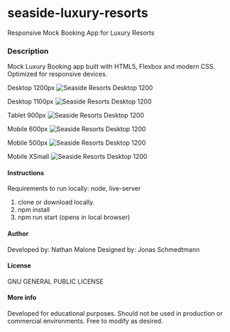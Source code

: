 # seaside-luxury-resorts
Responsive Mock Booking App for Luxury Resorts

### Description ###

Mock Luxury Booking app built with HTML5, Flexbox and modern CSS. Optimized for responsive devices.

Desktop 1200px
![Seaside Resorts Desktop 1200](img/screenshots-devices/seaside-resorts-desktop-1200px.jpg)

Desktop 1100px
![Seaside Resorts Desktop 1200](img/screenshots-devices/seaside-resorts-desktop-1100px.jpg)

Tablet 900px
![Seaside Resorts Desktop 1200](img/screenshots-devices/seaside-resorts-tablet-900px.jpg)

Mobile 600px
![Seaside Resorts Desktop 1200](img/screenshots-devices/seaside-resorts-mobile-600px.jpg)

Mobile 500px
![Seaside Resorts Desktop 1200](img/screenshots-devices/seaside-resorts-mobile-500px.jpg)

Mobile XSmall
![Seaside Resorts Desktop 1200](img/screenshots-devices/seaside-resorts-mobile-320px.jpg)


#### Instructions #####
Requirements to run locally: node, live-server
1. clone or download locally.
2. npm install
3. npm run start (opens in local browser)

#### Author ##### 
Developed by: Nathan Malone
Designed by: Jonas Schmedtmann

#### License ####
 GNU GENERAL PUBLIC LICENSE

#### More info ####
Developed for educational purposes. Should not be used in production or commercial environments. Free to modify as desired.





